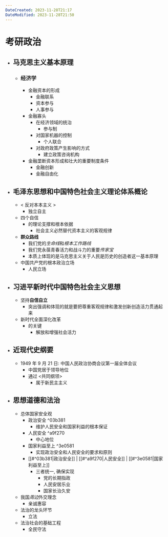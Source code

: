 ```yaml
---
DateCreated: 2023-11-28T21:17
DateModified: 2023-11-28T21:50
---
```

# 考研政治

- ## 马克思主义基本原理
	- ### 经济学
		- 金融资本的形成
			- 金融联系
			- 资本参与
			- 人事参与
		- 金融寡头
			- 在经济领域的统治
				- 参与制
			- 对国家机器的控制
				- 个人联合
			- 对政府政策产生影响的方式
				- 建立政策咨询机构
		- 金融垄断资本形成和壮大的重要制度条件
			- 金融创新
			- 金融自由化
- ## 毛泽东思想和中国特色社会主义理论体系概论
	- < 反对本本主义 >
		- 独立自主
	- 四个自信
		- 的理论支撑和根本依据
			- 社会主义必然替代资本主义的客观规律
	- **群众路线**
		- 我们党的*生命线*和*根本工作路线*
		- 我们党永葆青春活力和战斗力的重要*传家宝*
		- 本质上体现的是马克思主义关于人民是历史的创造者这一基本原理
	- 中国共产党的根本政治立场
		- 人民立场
- ## 习进平新时代中国特色社会主义思想
	- 坚持**自信自立**
		- 突出强调和体现的就是要把尊重客观规律和激发创新创造活力贯通起来
	- 新时代全面深化改革
		- 的关键
			- 解放和增强社会活力
- ## 近现代史纲要
	- 1949 年 9 月 21 日: 中国人民政治协商会议第一届全体会议
		- 中国党居于领导地位
		- 通过 <共同纲领>
			- 属于新民主主义
- ## 思想道德和法治
	- 总体国家安全观
		- 政治安全 ^03b381
			- 维护人民安全和国家利益的根本保证
		- 人民安全 ^a9f270
			- 中心地位
		- 国家利益至上 ^3e0581
			- 实现政治安全和人民安全的要求和原则
		- [[#^03b381|政治安全]] | [[#^a9f270|人民安全]] | [[#^3e0581|国家利益至上]]
			- 三者统一, 确保实现
				- 党的长期指政
				- 人民安居乐业
				- 国家长治久安
	- 我国*周边*外交理念
		- 亲诚惠容
	- 法治的龙头环节
		- 立法
	- 法治社会的基础工程
		- 全民守法

